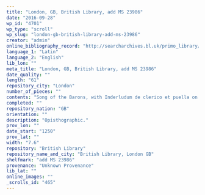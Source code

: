 ```yaml
---
title: "London, GB, British Library, add MS 23986"
date: "2016-09-28"
wp_id: "4701"
wp_type: "scroll"
wp_slug: "london-gb-british-library-add-ms-23986"
creator: "admin"
online_bibliography_record: "http://searcharchives.bl.uk/primo_library/libweb/action/display.do?tabs=detailsTab&ct=display&fn=search&doc=IAMS032-002097619&indx=1&recIds=IAMS032-002097619&recIdxs=0&elementId=0&renderMode=poppedOut&displayMode=full&frbrVersion=&dscnt=1&frbg=&scp.scps=scope%3A%28BL%29&tab=local&dstmp=1404159015304&srt=rank&mode=Basic&dum=true&vl(freeText0)=add+MS+23986&vid=IAMS_VU2"
language_1: "Latin"
language_2: "English"
lib_lon: ""
meta_title: "London, GB, British Library, add MS 23986"
date_quality: ""
length: "61"
repository_city: "London"
number_of_pieces: ""
contents: "Song of the Barons, with Inderludum de clerico et puella on dorse."
completed: ""
repository_nation: "GB"
orientation: ""
description: "Opisthographic."
prov_lon: ""
date_start: "1250"
prov_lat: ""
width: "7.6"
repository: "British Library"
repository_name_and_city: "British Library, London GB"
shelfmark: "add MS 23986"
provenance: "Unknown Provenance"
lib_lat: ""
online_images: ""
_scrolls_id: "465"
---
```



